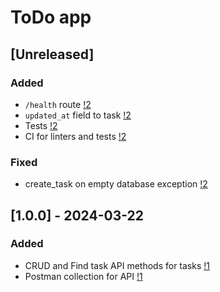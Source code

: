 # ToDo app

## [Unreleased]

### Added

- `/health` route [!2](https://github.com/riZZZhik/todo_app/pull/2)
- `updated_at` field to task [!2](https://github.com/riZZZhik/todo_app/pull/2)
- Tests [!2](https://github.com/riZZZhik/todo_app/pull/2)
- CI for linters and tests [!2](https://github.com/riZZZhik/todo_app/pull/2)

### Fixed

- create_task on empty database exception [!2](https://github.com/riZZZhik/todo_app/pull/2)

## [1.0.0] - 2024-03-22

### Added

- CRUD and Find task API methods for tasks [!1](https://github.com/riZZZhik/todo_app/pull/1)
- Postman collection for API [!1](https://github.com/riZZZhik/todo_app/pull/1)
